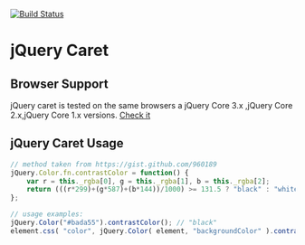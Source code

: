 [![Build Status](http://jenkins.jquery.com/job/jQuery%20Color/badge/icon)](http://jenkins.jquery.com/job/jQuery%20Color/)

# jQuery Caret

## Browser Support

jQuery caret is tested on the same browsers a jQuery Core 3.x ,jQuery Core 2.x,jQuery Core 1.x  versions. [Check it](http://swarm.jquery.org/project/jquerycolor)

## jQuery Caret Usage
```javascript
// method taken from https://gist.github.com/960189
jQuery.Color.fn.contrastColor = function() {
	var r = this._rgba[0], g = this._rgba[1], b = this._rgba[2];
	return (((r*299)+(g*587)+(b*144))/1000) >= 131.5 ? "black" : "white";
};

// usage examples:
jQuery.Color("#bada55").contrastColor(); // "black"
element.css( "color", jQuery.Color( element, "backgroundColor" ).contrastColor() );
```